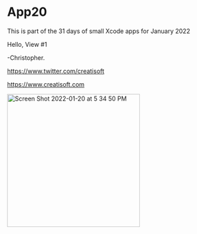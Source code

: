 # App20
This is part of the 31 days of small Xcode apps for January 2022

Hello, View #1

-Christopher.

https://www.twitter.com/creatisoft

https://www.creatisoft.com

<img width="309" alt="Screen Shot 2022-01-20 at 5 34 50 PM" src="https://user-images.githubusercontent.com/11401446/150470818-29b6a8a5-d37d-4e19-8067-75d6ecc1ee2d.png">
